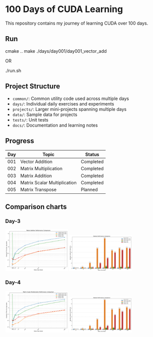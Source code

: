 # 100 Days of CUDA Learning

This repository contains my journey of learning CUDA over 100 days.

## Run 

cmake ..
make
./days/day001/day001_vector_add

OR

./run.sh <Daynumber>

## Project Structure

- `common/`: Common utility code used across multiple days
- `days/`: Individual daily exercises and experiments
- `projects/`: Larger mini-projects spanning multiple days
- `data/`: Sample data for projects
- `tests/`: Unit tests
- `docs/`: Documentation and learning notes

## Progress

| Day | Topic | Status |
|-----|-------|--------|
| 001 | Vector Addition | Completed |
| 002 | Matrix Multiplication | Completed |
| 003 | Matrix Addition | Completed |
| 004 | Matrix Scalar Multiplication | Completed |
| 005 | Matrix Transpose | Planned |


## Comparison charts
### Day-3

<img src="days/day003/execution_time_comparison.png" alt="Execution time comparison" width="200"/>

<img src="days/day003/speedup_comparison.png" alt="Speed comparison" width="200"/>

### Day-4

<img src="days/day004/execution_time_comparison.png" alt="Execution time comparison" width="200"/>

<img src="days/day004/speedup_comparison.png" alt="Speed comparison" width="200"/>
